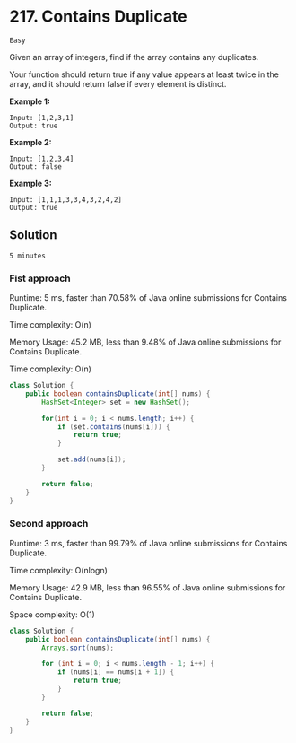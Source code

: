 # 217. Contains Duplicate

`Easy`

Given an array of integers, find if the array contains any duplicates.

Your function should return true if any value appears at least twice in the array, and it should return false if every element is distinct.

**Example 1:**

```none
Input: [1,2,3,1]
Output: true
```

**Example 2:**

```none
Input: [1,2,3,4]
Output: false
```

**Example 3:**

```none
Input: [1,1,1,3,3,4,3,2,4,2]
Output: true
```

## Solution

`5 minutes`

### Fist approach

Runtime: 5 ms, faster than 70.58% of Java online submissions for Contains Duplicate.

Time complexity: O(n)

Memory Usage: 45.2 MB, less than 9.48% of Java online submissions for Contains Duplicate.

Time complexity: O(n)

```java
class Solution {
    public boolean containsDuplicate(int[] nums) {
        HashSet<Integer> set = new HashSet();

        for(int i = 0; i < nums.length; i++) {
            if (set.contains(nums[i])) {
                return true;
            }

            set.add(nums[i]);
        }

        return false;
    }
}
```

### Second approach

Runtime: 3 ms, faster than 99.79% of Java online submissions for Contains Duplicate.

Time complexity: O(nlogn)

Memory Usage: 42.9 MB, less than 96.55% of Java online submissions for Contains Duplicate.

Space complexity: O(1)

```java
class Solution {
    public boolean containsDuplicate(int[] nums) {
        Arrays.sort(nums);

        for (int i = 0; i < nums.length - 1; i++) {
            if (nums[i] == nums[i + 1]) {
                return true;
            }
        }

        return false;
    }
}
```
